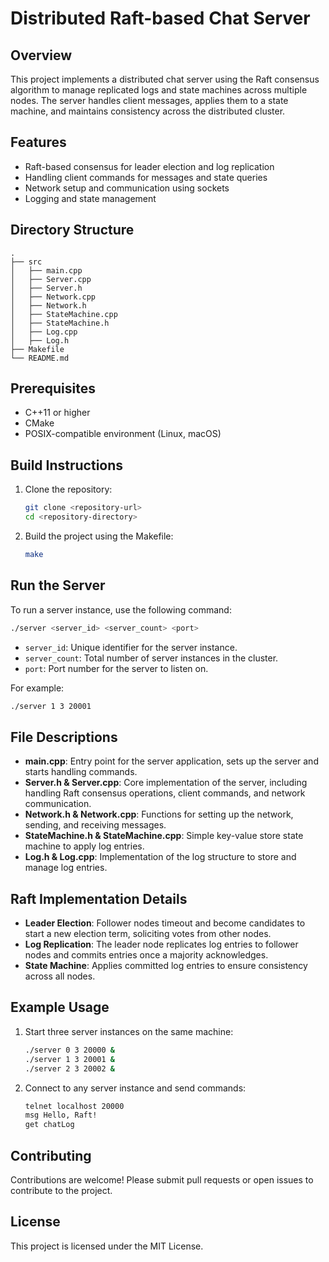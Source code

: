 
# Distributed Raft-based Chat Server

## Overview
This project implements a distributed chat server using the Raft consensus algorithm to manage replicated logs and state machines across multiple nodes. The server handles client messages, applies them to a state machine, and maintains consistency across the distributed cluster.

## Features
- Raft-based consensus for leader election and log replication
- Handling client commands for messages and state queries
- Network setup and communication using sockets
- Logging and state management

## Directory Structure
```
.
├── src
│   ├── main.cpp
│   ├── Server.cpp
│   ├── Server.h
│   ├── Network.cpp
│   ├── Network.h
│   ├── StateMachine.cpp
│   ├── StateMachine.h
│   ├── Log.cpp
│   ├── Log.h
├── Makefile
└── README.md
```

## Prerequisites
- C++11 or higher
- CMake
- POSIX-compatible environment (Linux, macOS)

## Build Instructions
1. Clone the repository:
    ```sh
    git clone <repository-url>
    cd <repository-directory>
    ```

2. Build the project using the Makefile:
    ```sh
    make
    ```

## Run the Server
To run a server instance, use the following command:
```sh
./server <server_id> <server_count> <port>
```
- `server_id`: Unique identifier for the server instance.
- `server_count`: Total number of server instances in the cluster.
- `port`: Port number for the server to listen on.

For example:
```sh
./server 1 3 20001
```

## File Descriptions
- **main.cpp**: Entry point for the server application, sets up the server and starts handling commands.
- **Server.h & Server.cpp**: Core implementation of the server, including handling Raft consensus operations, client commands, and network communication.
- **Network.h & Network.cpp**: Functions for setting up the network, sending, and receiving messages.
- **StateMachine.h & StateMachine.cpp**: Simple key-value store state machine to apply log entries.
- **Log.h & Log.cpp**: Implementation of the log structure to store and manage log entries.

## Raft Implementation Details
- **Leader Election**: Follower nodes timeout and become candidates to start a new election term, soliciting votes from other nodes.
- **Log Replication**: The leader node replicates log entries to follower nodes and commits entries once a majority acknowledges.
- **State Machine**: Applies committed log entries to ensure consistency across all nodes.

## Example Usage
1. Start three server instances on the same machine:
    ```sh
    ./server 0 3 20000 &
    ./server 1 3 20001 &
    ./server 2 3 20002 &
    ```

2. Connect to any server instance and send commands:
    ```sh
    telnet localhost 20000
    msg Hello, Raft!
    get chatLog
    ```

## Contributing
Contributions are welcome! Please submit pull requests or open issues to contribute to the project.

## License
This project is licensed under the MIT License.
```
